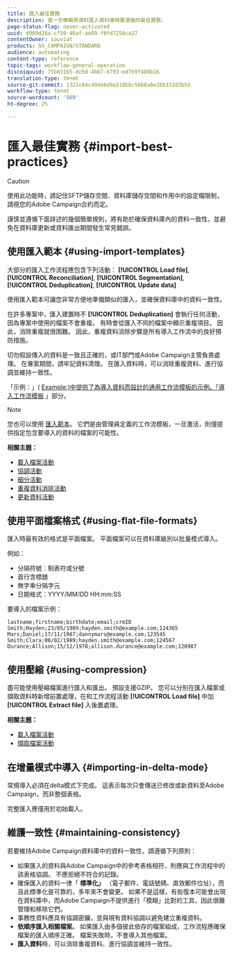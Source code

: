 ```yaml
---
title: 匯入最佳實務
description: 進一步瞭解將資料匯入資料庫時要遵循的最佳實務。
page-status-flag: never-activated
uuid: d909d26a-cf50-46af-ae09-f0fd7258ca27
contentOwner: sauviat
products: SG_CAMPAIGN/STANDARD
audience: automating
content-type: reference
topic-tags: workflow-general-operation
discoiquuid: 75b83165-dcbd-4bb7-b703-ed769f489b16
translation-type: tm+mt
source-git-commit: 1321c84c49de6d9a318bbc5bb8a0e28b332d2b5d
workflow-type: tm+mt
source-wordcount: '569'
ht-degree: 2%

---
```



# 匯入最佳實務 {#import-best-practices}

>[!CAUTION]
>
>使用此功能時，請記住SFTP儲存空間、資料庫儲存空間和作用中的設定檔限制，請視您的Adobe Campaign合約而定。

謹慎並遵循下面詳述的幾個簡單規則，將有助於確保資料庫內的資料一致性，並避免在資料庫更新或資料匯出期間發生常見錯誤。

## 使用匯入範本 {#using-import-templates}

大部分的匯入工作流程應包含下列活動： **[!UICONTROL Load file]**, **[!UICONTROL Reconciliation]**, **[!UICONTROL Segmentation]**, **[!UICONTROL Deduplication]**, **[!UICONTROL Update data]**

使用匯入範本可讓您非常方便地準備類似的匯入，並確保資料庫中的資料一致性。

在許多專案中，匯入建置時不 **[!UICONTROL Deduplication]** 會執行任何活動，因為專案中使用的檔案不會重複。 有時會從匯入不同的檔案中顯示重複項目。 因此，消除重複就很困難。 因此，重複資料消除步驟是所有導入工作流中的良好預防措施。

切勿假設傳入的資料是一致且正確的，或IT部門或Adobe Campaign主管負責處理。 在專案期間，請牢記資料清理。 在匯入資料時，可以消除重複資料、進行協調並維持一致性。

「示例：」( [Example:)中提供了為導入資料而設計的通用工作流模板的示例。「導入工作流模板](../../automating/using/creating-import-workflow-templates.md) 」部分。

>[!NOTE]
>
>您也可以使用 [匯入範本](../../automating/using/importing-data-with-import-templates.md)。 它們是由管理員定義的工作流模板，一旦激活，則僅提供指定包含要導入的資料的檔案的可能性。

**相關主題：**

* [載入檔案活動](../../automating/using/load-file.md)
* [協調活動](../../automating/using/reconciliation.md)
* [細分活動](../../automating/using/segmentation.md)
* [重複資料消除活動](../../automating/using/deduplication.md)
* [更新資料活動](../../automating/using/update-data.md)

## 使用平面檔案格式 {#using-flat-file-formats}

匯入時最有效的格式是平面檔案。 平面檔案可以在資料庫級別以批量模式導入。

例如：

* 分隔符號：制表符或分號
* 首行含標題
* 無字串分隔字元
* 日期格式：YYYY/MM/DD HH:mm:SS

要導入的檔案示例：

```
lastname;firstname;birthdate;email;crmID
Smith;Hayden;23/05/1989;hayden.smith@example.com;124365
Mars;Daniel;17/11/1987;dannymars@example.com;123545
Smith;Clara;08/02/1989;hayden.smith@example.com;124567
Durance;Allison;15/12/1978;allison.durance@example.com;120987
```

## 使用壓縮 {#using-compression}

盡可能使用壓縮檔案進行匯入和匯出。 預設支援GZIP。 您可以分別在匯入檔案或擷取資料時新增前置處理，在和工作流程活動 **[!UICONTROL Load file]** 中加 **[!UICONTROL Extract file]** 入後置處理。

**相關主題：**

* [載入檔案活動](../../automating/using/load-file.md)
* [擷取檔案活動](../../automating/using/extract-file.md)

## 在增量模式中導入 {#importing-in-delta-mode}

常規導入必須在delta模式下完成。 這表示每次只會傳送已修改或新資料至Adobe Campaign，而非整個表格。

完整匯入應僅用於初始載入。

## 維護一致性 {#maintaining-consistency}

若要維持Adobe Campaign資料庫中的資料一致性，請遵循下列原則：

* 如果匯入的資料與Adobe Campaign中的參考表格相符，則應與工作流程中的該表格協調。 不應拒絕不符合的記錄。
* 確保匯入的資料一律「 **標準化」** （電子郵件、電話號碼、直效郵件位址），而且此標準化是可靠的，多年來不會變更。 如果不是這樣，有些復本可能會出現在資料庫中，而Adobe Campaign不提供進行「模糊」比對的工具，因此很難管理和移除它們。
* 事務性資料應具有協調密鑰，並與現有資料協調以避免建立重複資料。
* **依順序匯入相關檔案**。 如果匯入由多個彼此依存的檔案組成，工作流程應確保檔案的匯入順序正確。 檔案失敗時，不會導入其他檔案。
* **匯入資料**&#x200B;時，可以消除重複資料、進行協調並維持一致性。
